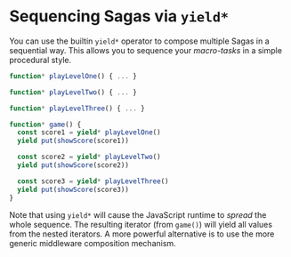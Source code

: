 # Sequencing Sagas via `yield*`

You can use the builtin `yield*` operator to compose multiple Sagas in a sequential way. This allows you to sequence your *macro-tasks* in a simple procedural style.

```javascript
function* playLevelOne() { ... }

function* playLevelTwo() { ... }

function* playLevelThree() { ... }

function* game() {
  const score1 = yield* playLevelOne()
  yield put(showScore(score1))

  const score2 = yield* playLevelTwo()
  yield put(showScore(score2))

  const score3 = yield* playLevelThree()
  yield put(showScore(score3))
}
```

Note that using `yield*` will cause the JavaScript runtime to *spread* the whole sequence. The resulting iterator (from `game()`) will yield all values from the nested iterators. A more powerful alternative is to use the more generic middleware composition mechanism.

